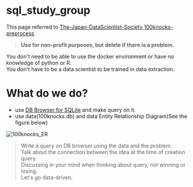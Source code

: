 # sql_study_group

This page referred to [The-Japan-DataScientist-Society 100knocks-preprocess](https://github.com/The-Japan-DataScientist-Society/100knocks-preprocess)  

> **Use for non-profit purposes, but delete if there is a problem.**


You don't need to be able to use the docker environment or have no knowledge of python or R.  
You don't have to be a data scientist to be trained in data extraction.  

# What do we do?

- use [DB Browser for SQLite](https://sqlitebrowser.org/) and make query on it.  
- use data(100knocks.db) and data Entity Relationship Diagram(See the figure below)  

![100knocks_ER](https://user-images.githubusercontent.com/52575713/95284975-9ef87180-089a-11eb-8890-8a161e4fb2c2.png)  


> Write a query on DB browser using the data and the problem.  
Talk about the connection between the idea at the time of creation query.   
Discussing in your mind when thinking about query, not winning or losing.  
Let's go data-driven.  


